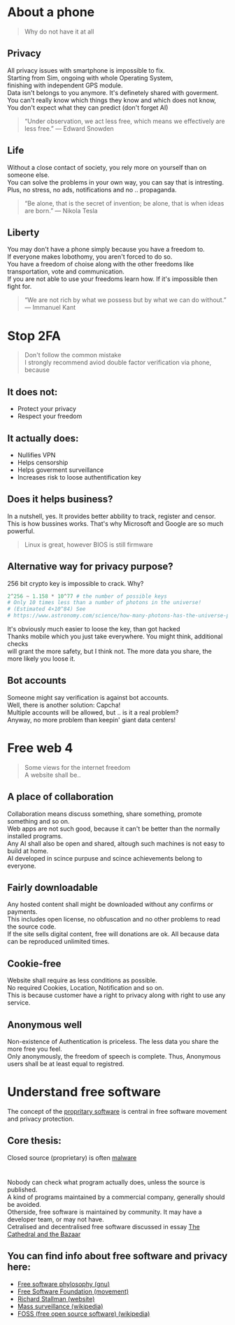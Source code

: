 # About a phone
> Why do not have it at all
  ## Privacy
  All privacy issues with smartphone is impossible to fix. <br>
  Starting from Sim, ongoing with whole Operating System, <br>
  finishing with independent GPS module. <br>
  Data isn't belongs to you anymore. It's definetely shared with goverment. <br>
  You can't really know which things they know and which does not know, <br>
  You don't expect what they can predict (don't forget AI)
  
> “Under observation, we act less free, which means we effectively are less free.”
― Edward Snowden 
   
 ##  Life
   Without a close contact of society, you rely more on yourself than on someone else. <br>
   You can solve the problems in your own way, you can say that is intresting. <br>
   Plus, no stress, no ads, notifications and no .. propaganda. <br>
   
> “Be alone, that is the secret of invention; be alone, that is when ideas are born.”
       ― Nikola Tesla
   
  ## Liberty
   You may don't have a phone simply because you have a freedom to. <br>
   If everyone makes lobothomy, you aren't forced to do so. <br>
   You have a freedom of choise along with the other freedoms like transportation, vote and communication. <br>
   If you are not able to use your freedoms learn how. If it's impossible then fight for. <br>
   
  > “We are not rich by what we possess but by what we can do without.”
      ― Immanuel Kant

# Stop 2FA
> Don't follow the common mistake <br>
> I strongly recommend aviod double factor verification via phone, because

## It does not:
* Protect your privacy
* Respect your freedom

## It actually does:
* Nullifies VPN
* Helps censorship
* Helps goverment surveillance
* Increases risk to loose authentification key

## Does it helps business?
In a nutshell, yes. It provides better abbility to track, register and censor. <br>
This is how bussines works. That's why Microsoft and Google are so much powerful. <br>
> Linux is great, however BIOS is still firmware

## Alternative way for privacy purpose?
256 bit crypto key is impossible to crack. Why? <br>
```python
2^256 ~ 1.158 * 10^77 # the number of possible keys
# Only 10 times less than a number of photons in the universe!
# (Estimated 4×10^84) See
# https://www.astronomy.com/science/how-many-photons-has-the-universe-produced-in-its-life
```
It's obviously much easier to loose the key, than got hacked <br>
Thanks mobile which you just take everywhere. You might think, additional checks <br>
will grant the more safety, but I think not. The more data you share, the more likely you loose it.

## Bot accounts
Someone might say verification is against bot accounts. <br>
Well, there is another solution: Capcha! <br> 
Multiple accounts will be allowed, but .. is it a real problem? <br>
Anyway, no more problem than keepin' giant data centers!

# Free web 4

> Some views for the internet freedom <br>
> A website shall be..

## A place of collaboration
Collaboration means discuss something, share something, promote something and so on. <br>
Web apps are not such good, because it can't be better than the normally installed programs. <br>
Any AI shall also be open and shared, altough such machines is not easy to build at home. <br>
AI developed in scince purpuse and scince achievements belong to everyone.

## Fairly downloadable
Any hosted content shall might be downloaded without any confirms or payments. <br>
This includes open license, no obfuscation and no other problems to read the source code. <br>
If the site sells digital content, free will donations are ok. All because data can be reproduced unlimited times.

## Cookie-free
Website shall require as less conditions as possible. <br>
No required Cookies, Location, Notification and so on. <br>
This is because customer have a right to privacy along with right to use any service.

## Anonymous well
Non-existence of Authentication is priceless. The less data you share the more free you feel. <br>
Only anonymously, the freedom of speech is complete. Thus, Anonymous users shall be at least equal to registred.

 # Understand free software
  The concept of the [propritary software](https://en.wikipedia.org/wiki/Proprietary_software) 
  is central in free software movement and privacy protection. <br>
  ## Core thesis:
  Closed source (proprietary) is often [malware](https://en.wikipedia.org/wiki/Malware)
  #
  Nobody can check what program actually does, unless the source is published. <br>
  A kind of programs maintained by a commercial company, generally should be avoided. <br>
  Otherside, free software is maintained by community. It may have a developer team, or may not have. <br>
  Cetralised and decentralised free software discussed in essay [The Cathedral and the Bazaar](https://monoskop.org/images/e/e0/Raymond_Eric_S_The_Cathedral_and_the_Bazaar_rev_ed.pdf) <br>


  ## You can find info about free software and privacy here:
  * [Free software phylosophy (gnu)](https://www.gnu.org/philosophy/philosophy.html)
  * [Free Software Foundation  (movement)](https://www.fsf.org/about)
  * [Richard Stallman (website)](https://stallman.org)
  * [Mass surveillance (wikipedia)](https://en.wikipedia.org/wiki/Mass_surveillance)
  * [FOSS (free open source software) (wikipedia)](https://en.wikipedia.org/wiki/Free_and_open-source_software)


